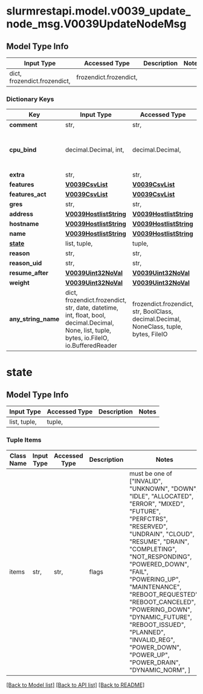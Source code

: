 # slurmrestapi.model.v0039_update_node_msg.V0039UpdateNodeMsg

## Model Type Info
Input Type | Accessed Type | Description | Notes
------------ | ------------- | ------------- | -------------
dict, frozendict.frozendict,  | frozendict.frozendict,  |  | 

### Dictionary Keys
Key | Input Type | Accessed Type | Description | Notes
------------ | ------------- | ------------- | ------------- | -------------
**comment** | str,  | str,  |  | [optional] 
**cpu_bind** | decimal.Decimal, int,  | decimal.Decimal,  |  | [optional] value must be a 32 bit integer
**extra** | str,  | str,  |  | [optional] 
**features** | [**V0039CsvList**](V0039CsvList.md) | [**V0039CsvList**](V0039CsvList.md) |  | [optional] 
**features_act** | [**V0039CsvList**](V0039CsvList.md) | [**V0039CsvList**](V0039CsvList.md) |  | [optional] 
**gres** | str,  | str,  |  | [optional] 
**address** | [**V0039HostlistString**](V0039HostlistString.md) | [**V0039HostlistString**](V0039HostlistString.md) |  | [optional] 
**hostname** | [**V0039HostlistString**](V0039HostlistString.md) | [**V0039HostlistString**](V0039HostlistString.md) |  | [optional] 
**name** | [**V0039HostlistString**](V0039HostlistString.md) | [**V0039HostlistString**](V0039HostlistString.md) |  | [optional] 
**[state](#state)** | list, tuple,  | tuple,  |  | [optional] 
**reason** | str,  | str,  |  | [optional] 
**reason_uid** | str,  | str,  |  | [optional] 
**resume_after** | [**V0039Uint32NoVal**](V0039Uint32NoVal.md) | [**V0039Uint32NoVal**](V0039Uint32NoVal.md) |  | [optional] 
**weight** | [**V0039Uint32NoVal**](V0039Uint32NoVal.md) | [**V0039Uint32NoVal**](V0039Uint32NoVal.md) |  | [optional] 
**any_string_name** | dict, frozendict.frozendict, str, date, datetime, int, float, bool, decimal.Decimal, None, list, tuple, bytes, io.FileIO, io.BufferedReader | frozendict.frozendict, str, BoolClass, decimal.Decimal, NoneClass, tuple, bytes, FileIO | any string name can be used but the value must be the correct type | [optional]

# state

## Model Type Info
Input Type | Accessed Type | Description | Notes
------------ | ------------- | ------------- | -------------
list, tuple,  | tuple,  |  | 

### Tuple Items
Class Name | Input Type | Accessed Type | Description | Notes
------------- | ------------- | ------------- | ------------- | -------------
items | str,  | str,  | flags | must be one of ["INVALID", "UNKNOWN", "DOWN", "IDLE", "ALLOCATED", "ERROR", "MIXED", "FUTURE", "PERFCTRS", "RESERVED", "UNDRAIN", "CLOUD", "RESUME", "DRAIN", "COMPLETING", "NOT_RESPONDING", "POWERED_DOWN", "FAIL", "POWERING_UP", "MAINTENANCE", "REBOOT_REQUESTED", "REBOOT_CANCELED", "POWERING_DOWN", "DYNAMIC_FUTURE", "REBOOT_ISSUED", "PLANNED", "INVALID_REG", "POWER_DOWN", "POWER_UP", "POWER_DRAIN", "DYNAMIC_NORM", ] 

[[Back to Model list]](../../README.md#documentation-for-models) [[Back to API list]](../../README.md#documentation-for-api-endpoints) [[Back to README]](../../README.md)

